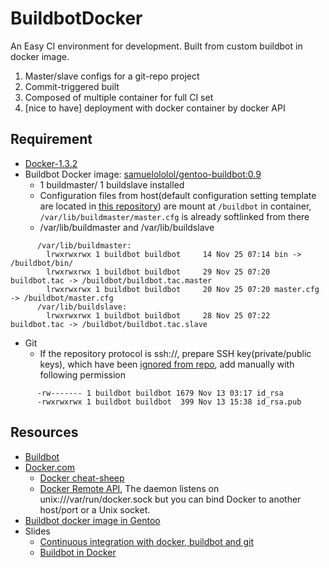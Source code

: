BuildbotDocker
==============

An Easy CI environment for development. Built from custom buildbot in docker image. 

1. Master/slave configs for a git-repo project
2. Commit-triggered built
3. Composed of multiple container for full CI set
4. [nice to have] deployment with docker container by docker API


Requirement
----------
* [Docker-1.3.2](http://github.com/docker/docker/blob/v1.3.2/CHANGELOG.md#132-2014-11-20)
* Buildbot Docker image: [samuelololol/gentoo-buildbot:0.9](https://registry.hub.docker.com/u/samuelololol/gentoo-buildbot/tags/manage/)
  * 1 buildmaster/ 1 buildslave installed
  * Configuration files from host(default configuration setting template are located in [this repository](https://github.com/samuelololol/BuildbotDocker/tree/master/buildbot)) are mount at `/buildbot` in container, `/var/lib/buildmaster/master.cfg` is already softlinked from there
  * /var/lib/buildmaster and /var/lib/buildslave

```
      /var/lib/buildmaster: 
        lrwxrwxrwx 1 buildbot buildbot     14 Nov 25 07:14 bin -> /buildbot/bin/
        lrwxrwxrwx 1 buildbot buildbot     29 Nov 25 07:20 buildbot.tac -> /buildbot/buildbot.tac.master
        lrwxrwxrwx 1 buildbot buildbot     20 Nov 25 07:20 master.cfg -> /buildbot/master.cfg
      /var/lib/buildslave:
        lrwxrwxrwx 1 buildbot buildbot     28 Nov 25 07:22 buildbot.tac -> /buildbot/buildbot.tac.slave
```
* Git
  * If the repository protocol is ssh://, prepare SSH key(private/public keys), which have been [ignored from repo](https://github.com/samuelololol/BuildbotDocker/blob/master/.gitignore#L57), add manually with following permission
```
      -rw------- 1 buildbot buildbot 1679 Nov 13 03:17 id_rsa
      -rwxrwxrwx 1 buildbot buildbot  399 Nov 13 15:38 id_rsa.pub
```

Resources
---------
* [Buildbot](http://buildbot.net)
* [Docker.com](https://www.docker.com/)
  * [Docker cheat-sheep](https://github.com/wsargent/docker-cheat-sheet)
  * [Docker Remote API](http://docs.docker.com/reference/api/docker_remote_api_v1.9/), The daemon listens on unix:///var/run/docker.sock but you can bind Docker to another host/port or a Unix socket.
* [Buildbot docker image in Gentoo](https://registry.hub.docker.com/u/samuelololol/gentoo-buildbot/)
* Slides
  * [Continuous integration with docker, buildbot and git](http://www.slideshare.net/Adieu/continuous-integration-with-docker-buildbot-and-git)
  * [Buildbot in Docker](http://slidedeck.io/mboersma/buildbot-docker-presentation)

